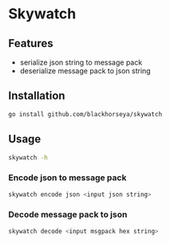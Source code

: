# Skywatch

## Features

- serialize json string to message pack
- deserialize message pack to json string

## Installation

```bash
go install github.com/blackhorseya/skywatch
```

## Usage

```bash
skywatch -h
```

### Encode json to message pack

```bash
skywatch encode json <input json string>
```

### Decode message pack to json

```bash
skywatch decode <input msgpack hex string>
```
